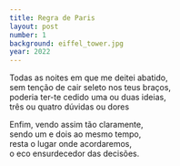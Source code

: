 ```yaml
---
title: Regra de Paris
layout: post
number: 1
background: eiffel_tower.jpg
year: 2022
---
```


Todas as noites em que me deitei abatido,  
sem tenção de cair seleto nos teus braços,  
poderia ter-te cedido uma ou duas ideias,  
três ou quatro dúvidas ou dores  

Enfim, vendo assim tão claramente,  
sendo um e dois ao mesmo tempo,  
resta o lugar onde acordaremos,  
o eco ensurdecedor das decisões.  